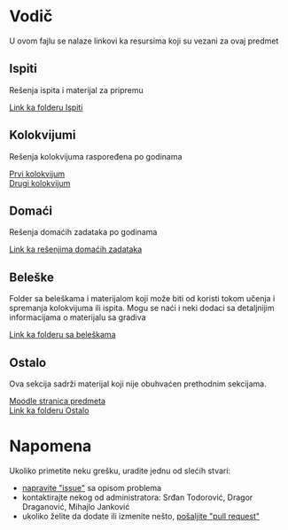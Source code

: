 # Vodič
U ovom fajlu se nalaze linkovi ka resursima koji su vezani za ovaj predmet

## Ispiti
Rešenja ispita i materijal za pripremu

[Link ka folderu Ispiti][ispiti]

## Kolokvijumi
Rešenja kolokvijuma raspoređena po godinama

[Prvi kolokvijum][prvi kolokvijum]  
[Drugi kolokvijum][drugi kolokvijum]

## Domaći
Rešenja domaćih zadataka po godinama

[Link ka rešenjima domaćih zadataka][domaći]

## Beleške
Folder sa beleškama i materijalom koji može biti od koristi tokom učenja i spremanja kolokvijuma ili ispita. Mogu se naći i neki dodaci sa detaljnijim informacijama
o materijalu sa gradiva

[Link ka folderu sa beleškama][beleške]

## Ostalo
Ova sekcija sadrži materijal koji nije obuhvaćen prethodnim sekcijama.

[Moodle stranica predmeta][stranica predmeta]  
[Link ka folderu Ostalo][ostalo]

# Napomena
Ukoliko primetite neku grešku, uradite jednu od slećih stvari:
* [napravite "issue"][new issue] sa opisom problema
* kontaktirajte nekog od administratora: Srđan Todorović, Dragor Draganović, Mihajlo Janković  
* ukoliko želite da dodate ili izmenite nešto, [pošaljite "pull request"][pull request]



[//]: # (---------------------------------------------------------)

[//]: # (-------------U ovom delu se nalaze reference-------------)

[//]: # (---------------------------------------------------------)



[ispiti]: ./Ispiti

[prvi kolokvijum]: ./Kolokvijumi/1.%20kolokvijum/

[drugi kolokvijum]: ./Kolokvijumi/2.%20kolokvijum/

[domaći]: ./Doma%C4%87i

[beleške]: ./Bele%C5%A1ke

[ostalo]: ./Ostalo

[stranica predmeta]: https://imi.pmf.kg.ac.rs/moodle/course/view.php?id=34
[new issue]: https://github.com/studnetwork/PMFKG/issues/new
[pull request]: https://github.com/studnetwork/PMFKG/compare
